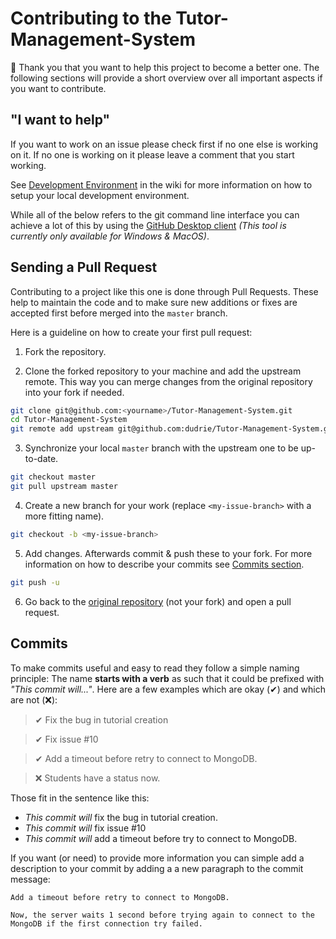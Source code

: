 # Contributing to the Tutor-Management-System

🥳 Thank you that you want to help this project to become a better one. The following sections will provide a short overview over all important aspects if you want to contribute.

## "I want to help"

If you want to work on an issue please check first if no one else is working on it. If no one is working on it please leave a comment that you start working.

See [Development Environment](https://github.com/Dudrie/Tutor-Management-System/wiki/Development-Environment) in the wiki for more information on how to setup your local development environment.

While all of the below refers to the git command line interface you can achieve a lot of this by using the [GitHub Desktop client](https://desktop.github.com/) _(This tool is currently only available for Windows & MacOS)_.

## Sending a Pull Request

Contributing to a project like this one is done through Pull Requests. These help to maintain the code and to make sure new additions or fixes are accepted first before merged into the `master` branch.

Here is a guideline on how to create your first pull request:

1. Fork the repository.

2. Clone the forked repository to your machine and add the upstream remote. This way you can merge changes from the original repository into your fork if needed.

```sh
git clone git@github.com:<yourname>/Tutor-Management-System.git
cd Tutor-Management-System
git remote add upstream git@github.com:dudrie/Tutor-Management-System.git
```

3. Synchronize your local `master` branch with the upstream one to be up-to-date.

```sh
git checkout master
git pull upstream master
```

4. Create a new branch for your work (replace `<my-issue-branch>` with a more fitting name).

```sh
git checkout -b <my-issue-branch>
```

5. Add changes. Afterwards commit & push these to your fork. For more information on how to describe your commits see [Commits section](#commits).

```sh
git push -u
```

6. Go back to the [original repository](https://github.com/Dudrie/Tutor-Management-System) (not your fork) and open a pull request.

## Commits

To make commits useful and easy to read they follow a simple naming principle: The name **starts with a verb** as such that it could be prefixed with _"This commit will..."_. Here are a few examples which are okay (✔) and which are not (❌):

> ✔ Fix the bug in tutorial creation

> ✔ Fix issue #10

> ✔ Add a timeout before retry to connect to MongoDB.

> ❌ Students have a status now.

Those fit in the sentence like this:

- _This commit will_ fix the bug in tutorial creation.
- _This commit will_ fix issue #10
- _This commit will_ add a timeout before try to connect to MongoDB.

If you want (or need) to provide more information you can simple add a description to your commit by adding a a new paragraph to the commit message:

```
Add a timeout before retry to connect to MongoDB.

Now, the server waits 1 second before trying again to connect to the MongoDB if the first connection try failed.
```
